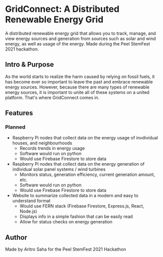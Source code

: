 # GridConnect: A Distributed Renewable Energy Grid
A distributed renewable energy grid that allows you to track, manage, and view energy sources and generation from sources such as solar and wind energy, as well as usage of the energy. Made during the Peel StemFest 2021 hackathon.

## Intro & Purpose
As the world starts to realize the harm caused by relying on fossil fuels, it has become ever so important to leave the past and embrace renewable energy sources. However, because there are many types of renewable energy sources, it is important to unite all of these systems on a united platform. That's where GridConnect comes in.

## Features
### Planned
- Raspberry Pi nodes that collect data on the energy usage of invdividual houses, and neighbourhoods
    - Records trends in energy usage
    - Software would run on python
    - Would use Firebase Firestore to store data
- Raspberry Pi nodes that collect data on the energy generation of individual solar panel systems / wind turbines
    - Monitors status, generation efficiency, current generation amount, etc.
    - Software would run on python
    - Would use Firebase Firestore to store data
- Website to summarize collected data in a modern and easy to understand format
    - Would use FERN stack (Firebase Firestore, Express.js, React, Node.js)
    - Displays info in a simple fashion that can be easily read
    - Allow for status checks on energy generation

## Author
Made by Aritro Saha for the Peel StemFest 2021 Hackathon